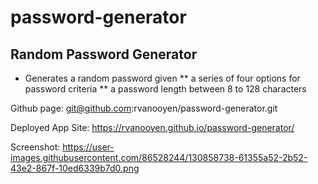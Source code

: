 # password-generator

## Random Password Generator
* Generates a random password given
** a series of four options for password criteria
** a password length between 8 to 128 characters

Github page:
git@github.com:rvanooyen/password-generator.git

Deployed App Site:
https://rvanooyen.github.io/password-generator/

Screenshot:
https://user-images.githubusercontent.com/86528244/130858738-61355a52-2b52-43e2-867f-10ed6339b7d0.png

